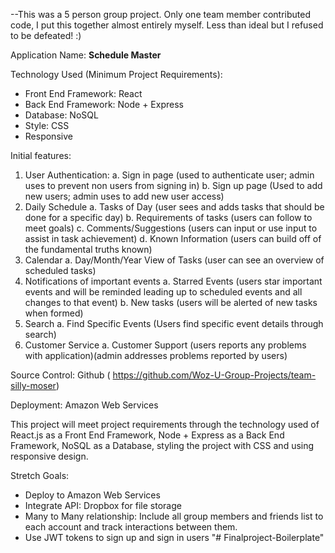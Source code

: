 --This was a 5 person group project. Only one team member contributed code, I put this together almost entirely myself. Less than ideal but I refused to be defeated! :)

Application Name: **Schedule Master**

Technology Used (Minimum Project Requirements):

- Front End Framework: React
- Back End Framework: Node + Express
- Database: NoSQL
- Style: CSS
- Responsive

Initial features:

1. User Authentication:
   a. Sign in page (used to authenticate user; admin uses to prevent non
   users from signing in)
   b. Sign up page (Used to add new users; admin uses to add new user
   access)
2. Daily Schedule
   a. Tasks of Day (user sees and adds tasks that should be done for a
   specific day)
   b. Requirements of tasks (users can follow to meet goals)
   c. Comments/Suggestions (users can input or use input to assist in task
   achievement)
   d. Known Information (users can build off of the fundamental truths
   known)
3. Calendar
   a. Day/Month/Year View of Tasks (user can see an overview of scheduled
   tasks)
4. Notifications of important events
   a. Starred Events (users star important events and will be reminded
   leading up to scheduled events and all changes to that event)
   b. New tasks (users will be alerted of new tasks when formed)
5. Search
   a. Find Specific Events (Users find specific event details through search)
6. Customer Service
   a. Customer Support (users reports any problems with application)(admin
   addresses problems reported by users)

Source Control: Github
( https://github.com/Woz-U-Group-Projects/team-silly-moser)

Deployment: Amazon Web Services

This project will meet project requirements through the technology used of React.js
as a Front End Framework, Node + Express as a Back End Framework, NoSQL as
a Database, styling the project with CSS and using responsive design.

Stretch Goals:

- Deploy to Amazon Web Services
- Integrate API: Dropbox for file storage
- Many to Many relationship: Include all group members and friends list to each
  account and track interactions between them.
- Use JWT tokens to sign up and sign in users
"# Finalproject-Boilerplate" 
